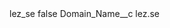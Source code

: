 <?xml version="1.0" encoding="UTF-8"?>
<CustomMetadata xmlns="http://soap.sforce.com/2006/04/metadata" xmlns:xsi="http://www.w3.org/2001/XMLSchema-instance" xmlns:xsd="http://www.w3.org/2001/XMLSchema">
    <label>lez_se</label>
    <protected>false</protected>
    <values>
        <field>Domain_Name__c</field>
        <value xsi:type="xsd:string">lez.se</value>
    </values>
</CustomMetadata>
